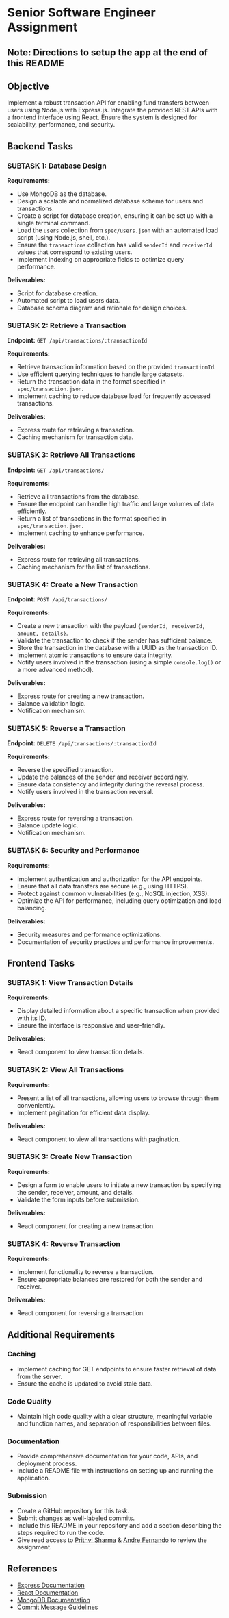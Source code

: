 # Senior Software Engineer Assignment

## Note: Directions to setup the app at the end of this README

## Objective
Implement a robust transaction API for enabling fund transfers between users using Node.js with Express.js. Integrate the provided REST APIs with a frontend interface using React. Ensure the system is designed for scalability, performance, and security.

## Backend Tasks

### SUBTASK 1: Database Design
**Requirements:**
- Use MongoDB as the database.
- Design a scalable and normalized database schema for users and transactions.
- Create a script for database creation, ensuring it can be set up with a single terminal command.
- Load the `users` collection from `spec/users.json` with an automated load script (using Node.js, shell, etc.).
- Ensure the `transactions` collection has valid `senderId` and `receiverId` values that correspond to existing users.
- Implement indexing on appropriate fields to optimize query performance.

**Deliverables:**
- Script for database creation.
- Automated script to load users data.
- Database schema diagram and rationale for design choices.

### SUBTASK 2: Retrieve a Transaction
**Endpoint:** `GET /api/transactions/:transactionId`

**Requirements:**
- Retrieve transaction information based on the provided `transactionId`.
- Use efficient querying techniques to handle large datasets.
- Return the transaction data in the format specified in `spec/transaction.json`.
- Implement caching to reduce database load for frequently accessed transactions.

**Deliverables:**
- Express route for retrieving a transaction.
- Caching mechanism for transaction data.

### SUBTASK 3: Retrieve All Transactions
**Endpoint:** `GET /api/transactions/`

**Requirements:**
- Retrieve all transactions from the database.
- Ensure the endpoint can handle high traffic and large volumes of data efficiently.
- Return a list of transactions in the format specified in `spec/transaction.json`.
- Implement caching to enhance performance.

**Deliverables:**
- Express route for retrieving all transactions.
- Caching mechanism for the list of transactions.

### SUBTASK 4: Create a New Transaction
**Endpoint:** `POST /api/transactions/`

**Requirements:**
- Create a new transaction with the payload `{senderId, receiverId, amount, details}`.
- Validate the transaction to check if the sender has sufficient balance.
- Store the transaction in the database with a UUID as the transaction ID.
- Implement atomic transactions to ensure data integrity.
- Notify users involved in the transaction (using a simple `console.log()` or a more advanced method).

**Deliverables:**
- Express route for creating a new transaction.
- Balance validation logic.
- Notification mechanism.

### SUBTASK 5: Reverse a Transaction
**Endpoint:** `DELETE /api/transactions/:transactionId`

**Requirements:**
- Reverse the specified transaction.
- Update the balances of the sender and receiver accordingly.
- Ensure data consistency and integrity during the reversal process.
- Notify users involved in the transaction reversal.

**Deliverables:**
- Express route for reversing a transaction.
- Balance update logic.
- Notification mechanism.

### SUBTASK 6: Security and Performance
**Requirements:**
- Implement authentication and authorization for the API endpoints.
- Ensure that all data transfers are secure (e.g., using HTTPS).
- Protect against common vulnerabilities (e.g., NoSQL injection, XSS).
- Optimize the API for performance, including query optimization and load balancing.

**Deliverables:**
- Security measures and performance optimizations.
- Documentation of security practices and performance improvements.

## Frontend Tasks

### SUBTASK 1: View Transaction Details
**Requirements:**
- Display detailed information about a specific transaction when provided with its ID.
- Ensure the interface is responsive and user-friendly.

**Deliverables:**
- React component to view transaction details.

### SUBTASK 2: View All Transactions
**Requirements:**
- Present a list of all transactions, allowing users to browse through them conveniently.
- Implement pagination for efficient data display.

**Deliverables:**
- React component to view all transactions with pagination.

### SUBTASK 3: Create New Transaction
**Requirements:**
- Design a form to enable users to initiate a new transaction by specifying the sender, receiver, amount, and details.
- Validate the form inputs before submission.

**Deliverables:**
- React component for creating a new transaction.

### SUBTASK 4: Reverse Transaction
**Requirements:**
- Implement functionality to reverse a transaction.
- Ensure appropriate balances are restored for both the sender and receiver.

**Deliverables:**
- React component for reversing a transaction.

## Additional Requirements

### Caching
- Implement caching for GET endpoints to ensure faster retrieval of data from the server.
- Ensure the cache is updated to avoid stale data.

### Code Quality
- Maintain high code quality with a clear structure, meaningful variable and function names, and separation of responsibilities between files.

### Documentation
- Provide comprehensive documentation for your code, APIs, and deployment process.
- Include a README file with instructions on setting up and running the application.

### Submission
- Create a GitHub repository for this task.
- Submit changes as well-labeled commits.
- Include this README in your repository and add a section describing the steps required to run the code.
- Give read access to [Prithvi Sharma](https://github.com/prithvisharma) & [Andre Fernando](https://github.com/andre-fernando) to review the assignment.

## References
- [Express Documentation](https://expressjs.com/)
- [React Documentation](https://react.dev/)
- [MongoDB Documentation](https://docs.mongodb.com/)
- [Commit Message Guidelines](https://karma-runner.github.io/5.2/dev/git-commit-msg.html)
